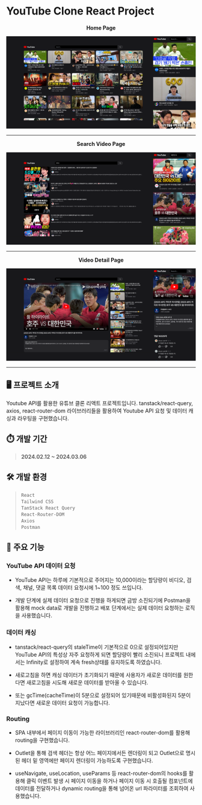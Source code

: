 # YouTube Clone React Project

<p align="center">
    <b>Home Page</b>
</p>

![홈페이지](https://github.com/SeonnHo/youtube-clone/blob/main/images/home.png)

---

<p align="center">
    <b>Search Video Page</b>
</p>

![검색페이지](https://github.com/SeonnHo/youtube-clone/blob/main/images/search.png)

---

<p align="center">
    <b>Video Detail Page</b>
</p>

![디테일페이지](https://github.com/SeonnHo/youtube-clone/blob/main/images/detail.png)

---

## 🖥️ 프로젝트 소개

Youtube API를 활용한 유튜브 클론 리액트 프로젝트입니다. tanstack/react-query, axios, react-router-dom 라이브러리들을 활용하여 Youtube API 요청 및 데이터 캐싱과 라우팅을 구현했습니다.

## ⏱️ 개발 기간

> **2024.02.12 ~ 2024.03.06**

## 🛠️ 개발 환경

> `React`<br/>`Tailwind CSS`<br/>`TanStack React Query`<br/>`React-Router-DOM`<br/>`Axios`<br/>`Postman`

## 📌 주요 기능

### YouTube API 데이터 요청

- YouTube API는 하루에 기본적으로 주어지는 10,000이라는 할당량이 비디오, 검색, 채널, 댓글 목록 데이터 요청시에 1~100 정도 쓰입니다.

- 개발 단계에 실제 데이터 요청으로 진행을 하게되면 금방 소진되기에 Postman을 활용해 mock data로 개발을 진행하고 배포 단계에서는 실제 데이터 요청하는 로직을 사용했습니다.

### 데이터 캐싱

- tanstack/react-query의 staleTime이 기본적으로 0으로 설정되어있지만 YouTube API의 특성상 자주 요청하게 되면 할당량이 빨리 소진되니 프로젝트 내에서는 Infinity로 설정하여 계속 fresh상태를 유지하도록 하였습니다.

- 새로고침을 하면 캐싱 데이터가 초기화되기 때문에 사용자가 새로운 데이터를 원한다면 새로고침을 시도해 새로운 데이터를 받아올 수 있습니다.

- 또는 gcTime(cacheTime)이 5분으로 설정되어 있기때문에 비활성화된지 5분이 지났다면 새로운 데이터 요청이 가능합니다.

### Routing

- SPA 내부에서 페이지 이동이 가능한 라이브러리인 react-router-dom를 활용해 routing을 구현했습니다.

- Outlet을 통해 검색 헤더는 항상 어느 페이지에서든 렌더링이 되고 Outlet으로 명시된 헤더 밑 영역에만 페이지 렌더링이 가능하도록 구현했습니다.

- useNavigate, useLocation, useParams 등 react-router-dom의 hooks를 활용해 클릭 이벤트 발생 시 페이지 이동을 하거나 페이지 이동 시 호출될 컴포넌트에 데이터를 전달하거나 dynamic routing을 통해 넘어온 url 파라미터를 조회하여 사용했습니다.
